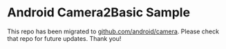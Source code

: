 
Android Camera2Basic Sample
===========================

This repo has been migrated to [github.com/android/camera][1]. Please check that repo for future updates. 
Thank you!

[1]: https://github.com/android/camera
